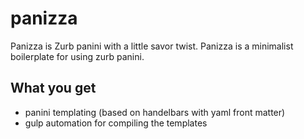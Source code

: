 # panizza

Panizza is Zurb panini with a little savor twist.
Panizza is a minimalist boilerplate for using zurb panini.


## What you get

-   panini templating (based on handelbars with yaml front matter)
-   gulp automation for compiling the templates

